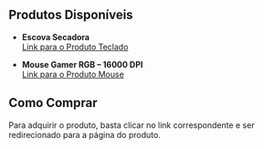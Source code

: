 ## Produtos Disponíveis  

- **Escova Secadora**  
  [Link para o Produto Teclado](https://s.shopee.com.br/4L6Ko0FF6I)  

- **Mouse Gamer RGB – 16000 DPI**  
  [Link para o Produto Mouse](https://s.shopee.com.br/AKL1Gn9Zax)  

## Como Comprar  

Para adquirir o produto, basta clicar no link correspondente e ser redirecionado para a página do produto.


